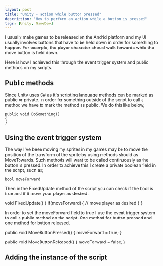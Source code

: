 ```yaml
---
layout: post
title: "Unity - action while button pressed"
description: "How to perform an action while a button is pressed"
tags: [Unity, GameDev]
---
```


I usually make games to be released on the Andrid platform and my UI usually involves buttons that have to be held down in order for something to happen. For example, the player character should walk forwards while the move button is held down.

Here is how I achieved this through the event trigger system and public methods on my scripts.

## Public methods

Since Unity uses C# as it's scripting language methods can be marked as public or private. In order for something outside of the script to call a method we have to mark the method as public. We do this like below;

    public void DoSomething()
    {
    }

## Using the event trigger system

The way I've been moving my sprites in my games may be to move the position of the transform of the sprite by using methods should as MoveTowards. Such methods will want to be called continuously as the button is pressed. In order to achieve this I create a private boolean field in the script, such as;

    bool moveForward;
    
Then in the FixedUpdate method of the script you can check if the bool is true and if it move your player as desired.

   void FixedUpdate()
   {
     if(moveForward)
     {
       // move player as desired
     }
   }

In order to set the moveForward field to true I use the event trigger system to call a public method on the script. One method for button pressed and one method for button released.

   public void MoveButtonPressed()
   {
     moveForward = true;
   }
   
   public void MoveButtonReleased()
   {
     moveForward = false;
   }

## Adding the instance of the script




